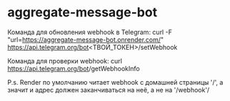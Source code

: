 # aggregate-message-bot

Команда для обновления webhook в Telegram:
curl -F "url=https://aggregate-message-bot.onrender.com/" https://api.telegram.org/bot<ТВОЙ_ТОКЕН>/setWebhook

Команда для проверки webhook:
curl https://api.telegram.org/bot<TOKEN>/getWebhookInfo

P.s. Render по умолчанию читает webhook с домашней страницы '/', а значит и адрес должен заканчиваться на неё, а не на '/webhook'/
